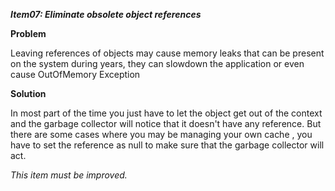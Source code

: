 _**Item07: Eliminate obsolete object references**_

**Problem**

Leaving references of objects may cause memory leaks that can be present on the system during years, they can slowdown the application or even cause OutOfMemory Exception

**Solution**
 
In most part of the time you just have to let the object get out of the context and the garbage collector will notice that it doesn't have any reference. But there are some cases where you may be managing your own cache , you have to set the reference as null to make sure that the garbage collector will act.

_This item must be improved._